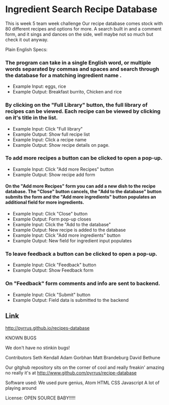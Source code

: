 # Ingredient Search Recipe Database

 This is week 5 team week challenge
   Our recipe database comes stock with 80 different recipes and options for more. A search built in and a comment form, and it sings and dances on the side, well maybe not so much but check it out anyway.



Plain English Specs:
### The program can take in a single English word, or multiple words separated by commas and spaces and search through the database for a matching ingredient name .
  * Example Input: eggs, rice
  * Example Output: Breakfast burrito, Chicken and rice
### By clicking on the "Full Library" button, the full library of recipes can be viewed. Each recipe can be viewed by clicking on it's title in the list.
  * Example Input: Click "Full library"
  * Example Output: Show full recipe list
  * Example Input: Click a recipe name
  * Example Output: Show recipe details on page.
### To add more recipes a button can be clicked to open a pop-up.
  * Example Input: Click "Add more Recipes" button
  * Example Output: Show recipe add form
#### On the "Add more Recipes" form you can add a new dish to the recipe database. The "Close" button cancels, the "Add to the database" button submits the form and the "Add more ingredients" button populates an additional field for more ingredients.
* Example Input: Click "Close" button
* Example Output: Form pop-up closes
* Example Input: Click the "Add to the database"
* Example Output: New recipe is added to the database
* Example Input: Click "Add more ingredients" button
* Example Output: New field for ingredient input populates

### To leave feedback a button can be clicked to open a pop-up.
  * Example Input: Click "Feedback" button
  * Example Output: Show Feedback form

### On "Feedback" form comments and info are sent to backend.
  * Example Input: Click "Submit" button
  * Example Output: Field data is submitted to the backend

## Link

http://pyrrus.github.io/recipes-database

KNOWN BUGS

We don't have no stinkin bugs!

Contributors
Seth Kendall
Adam Gorbhan
Matt Brandeburg
David Bethune

Our gitghub repository sits on the corner of cool and really freakin' amazing
no really it's at  http://www.github.com/pyrrus/recipe-database

Software used:
We used pure genius,
Atom
HTML
CSS
Javascript
A lot of playing around



License:
OPEN SOURCE BABY!!!!!
